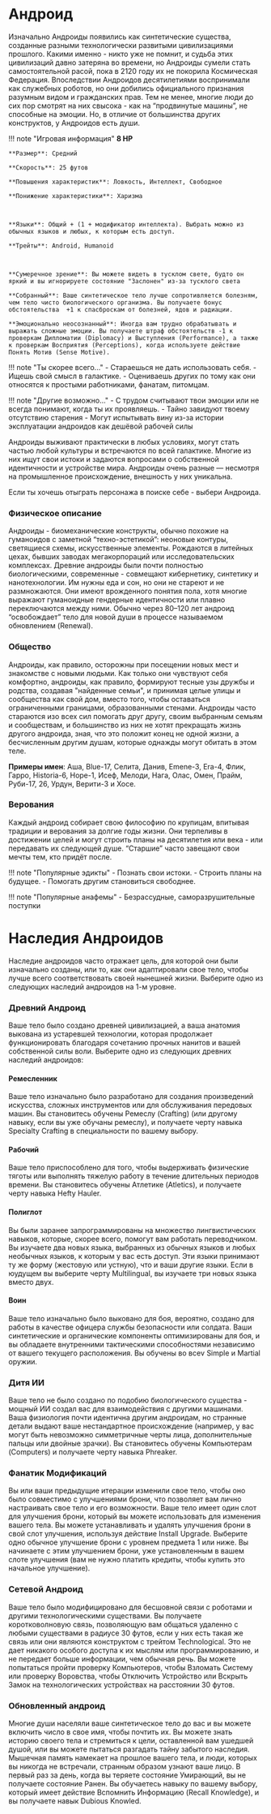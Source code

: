# Андроид
Изначально Андроиды появились как синтетические существа, созданные разными технологически развитыми цивилизациями прошлого. Какими именно - никто уже не помнит, и судьба этих цивилизаций давно затеряна во времени, но Андроиды сумели стать самостоятельной расой, пока в 2120 году их не покорила Космическая Федерация. Впоследствии Андроидов десятилетиями воспринимали как служебных роботов, но они добились официального признания разумным видом и гражданских прав. Тем не менее, многие люди до сих пор смотрят на них свысока - как на “продвинутые машины”, не способные на эмоции. Но, в отличие от большинства других конструктов, у Андроидов есть души.

!!! note "Игровая информация"
    **8 HP**

    **Размер**: Средний

    **Скорость**: 25 футов

    **Повышения характеристик**: Ловкость, Интеллект, Свободное

    **Понижение характеристики**: Харизма



    **Языки**: Общий + (1 + модификатор интеллекта). Выбрать можно из обычных языков и любых, к которым есть доступ.

    **Трейты**: Android, Humanoid



    **Сумеречное зрение**: Вы можете видеть в тусклом свете, будто он яркий и вы игнорируете состояние "Заслонен" из-за тусклого света

    **Собранный**: Ваше синтетическое тело лучше сопротивляется болезням, чем тело чисто биологического организма. Вы получаете бонус обстоятельства  +1 к спасброскам от болезней, ядов и радиации. 

    **Эмоционально неосознанный**: Иногда вам трудно обрабатывать и выражать сложные эмоции. Вы получаете штраф обстоятельств -1 к проверкам Дипломатии (Diplomacy) и Выступления (Performance), а также к проверкам Восприятия (Perceptions), когда используете действие Понять Мотив (Sense Motive).



!!! note "Ты скорее всего..."
    - Стараешься не дать использовать себя.
    - Ищешь свой смысл в галактике.
    - Оцениваешь других по тому как они относятся к простыми работниками, фанатам, питомцам.

!!! note "Другие возможно..."
    - С трудом считывают твои эмоции или не всегда понимают, когда ты их проявляешь.
    - Тайно завидуют твоему отсутствию старения
    - Могут испытывать вину из-за истории эксплуатации андроидов как дешёвой рабочей силы

Андроиды выживают практически в любых условиях, могут стать частью любой культуры и встречаются по всей галактике. Многие из них ищут свои истоки и задаются вопросами о собственной идентичности и устройстве мира. Андроиды очень разные — несмотря на промышленное происхождение, внешность у них уникальна.

Если ты хочешь отыграть персонажа в поиске себе - выбери Андроида.


### Физическое описание
Андроиды - биомеханические конструкты, обычно похожие на гуманоидов с заметной “техно-эстетикой”: неоновые контуры, светящиеся схемы, искусственные элементы. Рождаются в литейных цехах, бывших заводах мегакорпораций или исследовательских комплексах. Древние андроиды были почти полностью биологическими, современные - совмещают кибернетику, синтетику и нанотехнологии. Им нужны еда и сон, но они не стареют и не размножаются. Они имеют врожденного понятия пола, хотя многие выражают гуманоидные гендерные идентичности или плавно переключаются между ними. Обычно через 80–120 лет андроид “освобождает” тело для новой души в процессе называемом обновлением (Renewal).

### Общество
Андроиды, как правило, осторожны при посещении новых мест и знакомстве с новыми людьми. Как только они чувствуют себя комфортно, андроиды, как правило, формируют тесные узы дружбы и родства, создавая "найденные семьи", и принимая целые улицы и сообщества как свой дом, вместо того, чтобы оставаться ограниченными границами, образованными стенами. Андроиды часто стараются изо всех сил помогать друг другу, своим выбранным семьям и сообществам, и большинство из них не хотят прекращать жизнь другого андроида, зная, что это положит конец не одной жизни, а бесчисленным другим душам, которые однажды могут обитать в этом теле.

**Примеры имен**: Аша, Blue-17, Селита, Данив, Emene-3, Era-4, Флик, Гарро, Historia-6, Hope-1, Исеф, Мелоди, Нага, Олас, Омен, Прайм, Руби-17, 26, Урдун, Верити-3 и Хосе.

### Верования
Каждый андроид собирает свою философию по крупицам, впитывая традиции и верования за долгие годы жизни. Они терпеливы в достижении целей и могут строить планы на десятилетия или века - или передавать их следующей душе. “Старшие” часто завещают свои мечты тем, кто придёт после.

!!! note "Популярные эдикты"
    - Познать свои истоки.
    - Строить планы на будущее.
    - Помогать другим становиться свободнее.

!!! note "Популярные анафемы"
    - Безрассудные, саморазрушительные поступки

# Наследия Андроидов
Наследие андроидов часто отражает цель, для которой они были изначально созданы, или то, как они адаптировали свое тело, чтобы лучше всего соответствовать своей нынешней жизни. Выберите одно из следующих наследий андроидов на 1-м уровне.

### Древний Андроид
Ваше тело было создано древней цивилизацией, а ваша анатомия выкована из устаревшей технологии, которая продолжает функционировать благодаря сочетанию прочных нанитов и вашей собственной силы воли. Выберите одно из следующих древних наследий андроидов:

#### Ремесленник 
Ваше тело изначально было разработано для создания произведений искусства, сложных инструментов или для обслуживания передовых машин. Вы становитесь обучены Ремеслу (Crafting) (или другому навыку, если вы уже обучаны ремеслу), и получаете черту навыка Specialty
Crafting в специальности по вашему выбору.

#### Рабочий
Ваше тело приспособлено для того, чтобы выдерживать физические тяготы или выполнять тяжелую работу в течение длительных периодов времени. Вы становитесь обучены Атлетике (Atletics), и получаете черту навыка Hefty Hauler.

#### Полиглот
Вы были заранее запрограммированы на множество лингвистических навыков, которые, скорее всего, помогут вам работать переводчиком. Вы изучаете два новых языка, выбранных из обычных языков и любых необычных языков, к которым у вас есть доступ. Эти языки принимают ту же форму (жестовую или устную), что и ваши другие языки. Если в юудущем вы выберите черту Multilingual, вы изучаете три новых языка вместо двух.

#### Воин
Ваше тело изначально было выковано для боя, вероятно, создано для работы в качестве офицера службы безопасности или солдата. Ваши синтетические и органические компоненты оптимизированы для боя, и вы обладаете внутренними тактическими способностями независимо от вашего текущего расположения. Вы обучены во всеv Simple и Martial оружии.

### Дитя ИИ
Ваше тело не было создано по подобию биологического существа - мощный ИИ создал вас для взаимодействия с другими машинами. Ваша физиология почти идентична другим андроидам, но странные детали выдают ваше нестандартное происхождение (например, у вас могут быть невозможно симметричные черты лица, дополнительные пальцы или двойные зрачки). Вы становитесь обучены Компьютерам (Computers) и получаете черту навыка Phreaker.

### Фанатик Модификаций
Вы или ваши предыдущие итерации изменили свое тело, чтобы оно было совместимо с улучшениями брони, что позволяет вам лично настраивать свое тело и его возможности. Ваше тело имеет один слот для улучшения брони, который вы можете использовать для изменения вашего тела. Вы можете устанавливать и удалять улучшения брони в свой слот улучшения, используя действие Install Upgrade. Выберите одно обычное улучшение брони с уровнем предмета 1 или ниже. Вы начинаете с этим улучшением брони, уже установленным в вашем слоте улучшения (вам не нужно платить кредиты, чтобы купить это начальное улучшение).

### Сетевой Андроид
Ваше тело было модифицировано для бесшовной связи с роботами и другими технологическими существами. Вы получаете коротковолновую связь, позволяющую вам общаться удаленно с любыми существами в радиусе 30 футов, если у них есть такая же связь или они являются конструктом с трейтом Technological. Это не дает никакого особого доступа к их мыслям или программированию, и не передает больше информации, чем обычная речь. Вы можете попытаться пройти проверку Компьютеров, чтобы Взломать Систему или проверку Воровства, чтобы Отключить Устройство или Вскрыть Замок на технологических устройствах на расстоянии 30 футов.

### Обновленный андроид
Многие души населяли ваше синтетическое тело до вас и вы можете включить число в свое имя, чтобы почтить их. Вы можете знать историю своего тела и стремиться к цели, оставленной вам ушедшей душой, или вы можете пытаться разгадать тайну забытого наследия. Мышечная память намекает на прошлое вашего тела, и люди, которых вы никогда не встречали, странным образом узнают ваше лицо. В первый раз за день, когда вы теряете состояние Умирающий, вы не получаете состояние Ранен. Вы обучаетесь навыку по вашему выбору, который имеет действие Вспомнить Информацию (Recall Knowledge), и вы получаете навык Dubious Knowled.